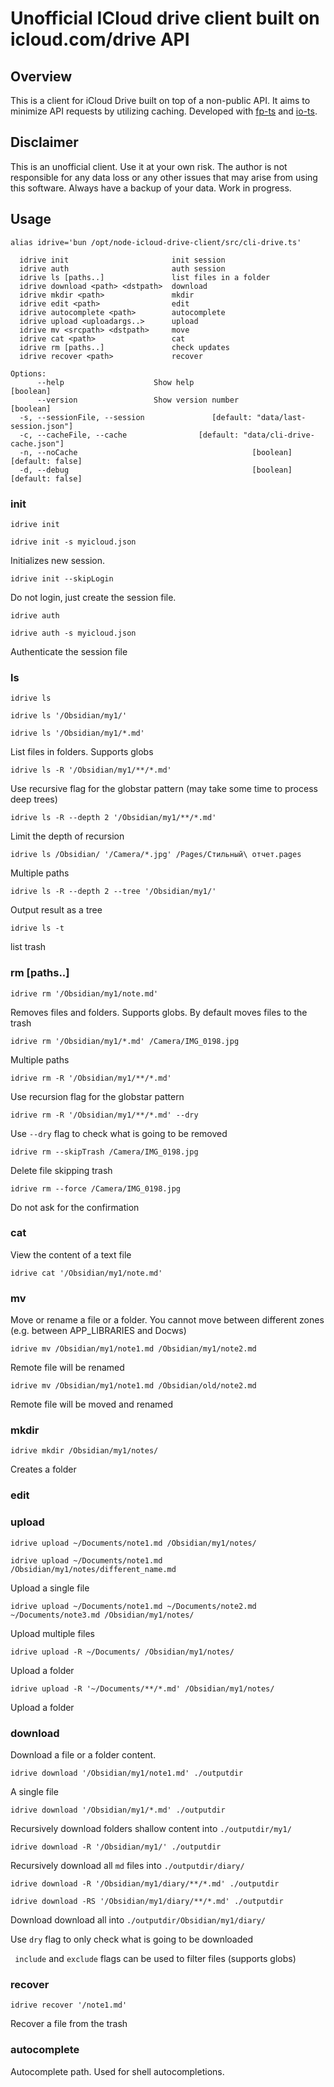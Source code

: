 # Unofficial ICloud drive client built on icloud.com/drive API

## Overview

This is a client for iCloud Drive built on top of a non-public API. It aims to minimize API requests by utilizing caching. Developed with [fp-ts](https://github.com/gcanti/fp-ts) and [io-ts](https://github.com/gcanti/io-ts).


## Disclaimer

This is an unofficial client. Use it at your own risk. The author is not responsible for any data loss or any other issues that may arise from using this software. Always have a backup of your data. Work in progress.

## Usage

`alias idrive='bun /opt/node-icloud-drive-client/src/cli-drive.ts'`

```Commands:
  idrive init                       init session
  idrive auth                       auth session
  idrive ls [paths..]               list files in a folder
  idrive download <path> <dstpath>  download
  idrive mkdir <path>               mkdir
  idrive edit <path>                edit
  idrive autocomplete <path>        autocomplete
  idrive upload <uploadargs..>      upload
  idrive mv <srcpath> <dstpath>     move
  idrive cat <path>                 cat
  idrive rm [paths..]               check updates
  idrive recover <path>             recover

Options:
      --help                    Show help                              [boolean]
      --version                 Show version number                    [boolean]
  -s, --sessionFile, --session               [default: "data/last-session.json"]
  -c, --cacheFile, --cache                [default: "data/cli-drive-cache.json"]
  -n, --noCache                                       [boolean] [default: false]
  -d, --debug                                         [boolean] [default: false]

```

### init

`idrive init`

`idrive init -s myicloud.json`

Initializes new session. 

`idrive init --skipLogin`

Do not login, just create the session file.

`idrive auth`

`idrive auth -s myicloud.json`

Authenticate the session file

### ls

`idrive ls`

`idrive ls '/Obsidian/my1/'`

`idrive ls '/Obsidian/my1/*.md'`

List files in folders. Supports globs

`idrive ls -R '/Obsidian/my1/**/*.md'`

Use recursive flag for the globstar pattern (may take some time to process deep trees)

`idrive ls -R --depth 2 '/Obsidian/my1/**/*.md'`

Limit the depth of recursion

`idrive ls /Obsidian/ '/Camera/*.jpg' /Pages/Стильный\ отчет.pages`

Multiple paths

`idrive ls -R --depth 2 --tree '/Obsidian/my1/'`

Output result as a tree


`idrive ls -t`

list trash


<!-- ???

`idrive ls -t -R` -->

### rm [paths..]

`idrive rm '/Obsidian/my1/note.md'`

Removes files and folders. Supports globs. By default moves files to the trash

`idrive rm '/Obsidian/my1/*.md' /Camera/IMG_0198.jpg`

Multiple paths

`idrive rm -R '/Obsidian/my1/**/*.md'`

Use recursion flag for the globstar pattern

`idrive rm -R '/Obsidian/my1/**/*.md' --dry`

Use `--dry` flag to check what is going to be removed

<!-- `idrive ls -R --depth 2 '/Obsidian/my1/**/*.md'`

??? -->

`idrive rm --skipTrash /Camera/IMG_0198.jpg`

Delete file skipping trash

`idrive rm --force /Camera/IMG_0198.jpg`

Do not ask for the confirmation


### cat <path>

View the content of a text file

`idrive cat '/Obsidian/my1/note.md'`

### mv <srcpath> <dstpath>

Move or rename a file or a folder. You cannot move between different zones (e.g. between APP_LIBRARIES and Docws)

`idrive mv /Obsidian/my1/note1.md /Obsidian/my1/note2.md`

Remote file will be renamed

`idrive mv /Obsidian/my1/note1.md /Obsidian/old/note2.md`

Remote file will be moved and renamed

<!-- `idrive mv --force /Obsidian/my1/note1.md /Obsidian/my1/note2.md`

??? -->


### mkdir <path>

`idrive mkdir /Obsidian/my1/notes/`

Creates a folder

### edit

### upload 

`idrive upload ~/Documents/note1.md /Obsidian/my1/notes/`

`idrive upload ~/Documents/note1.md /Obsidian/my1/notes/different_name.md`

Upload a single file

`idrive upload ~/Documents/note1.md ~/Documents/note2.md ~/Documents/note3.md /Obsidian/my1/notes/`

Upload multiple files

`idrive upload -R ~/Documents/ /Obsidian/my1/notes/`

Upload a folder

`idrive upload -R '~/Documents/**/*.md' /Obsidian/my1/notes/`

Upload a folder 

<!-- 
### uploads [files..] <dstpath>

Upload multiple files to a folder

`idrive uploads note1.md note2.md /Obsidian/`
`idrive uploads *.md /Obsidian/`

`idrive uploads --overwright *.md /Obsidian/`

Upload overwrighting files without asking for confirmation. Overwritten files are moved to the trash

`idrive uploads --skipTrash *.md /Obsidian/`

Delete overwritten files skipping trash

### upload <srcfile> <dstpath>

Upload single file

`idrive note1.md /Obsidian/`

Keeping the filename

`idrive note1.md /Obsidian/newnote1.md`

Use a different filename

### uf <localpath> <remotepath>

Upload a folder. This action doesn't support uploading folder over another folder overwrigting files. It always uploads folder as a new one.

`idrive uf ./node-icloud-drive-client /Documents/projects/`

`idrive uf --include '/**/*.ts' --exclude '/**/cli-drive/**/*' ./node-icloud-drive-client  /Documents/projects/`

Upload a folder node-icloud-drive-client excluding files in cli-drive folder

`idrive uf --include '/**/*.ts' --exclude '/**/cli-drive/**/*' ./node-icloud-drive-client /Documents/projects/ --dry`


Use `dry` flag to only check what is going to be uploaded -->

### download <remotepath> <localpath>

Download a file or a folder content.

`idrive download '/Obsidian/my1/note1.md' ./outputdir`

A single file

`idrive download '/Obsidian/my1/*.md' ./outputdir`

Recursively download folders shallow content into `./outputdir/my1/`

`idrive download -R '/Obsidian/my1/' ./outputdir`

Recursively download all `md` files into `./outputdir/diary/` 

`idrive download -R '/Obsidian/my1/diary/**/*.md' ./outputdir`

`idrive download -RS '/Obsidian/my1/diary/**/*.md' ./outputdir`

Download download all into `./outputdir/Obsidian/my1/diary/`

Use `dry` flag to only check what is going to be downloaded

` include` and `exclude` flags can be used to filter files (supports globs)

### recover

`idrive recover '/note1.md'`

Recover a file from the trash

### autocomplete <path>

Autocomplete path. Used for shell autocompletions.

